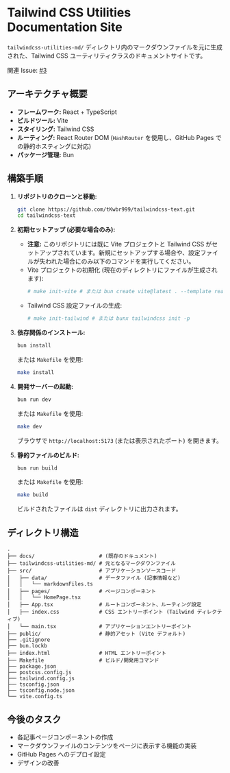 # Tailwind CSS Utilities Documentation Site

`tailwindcss-utilities-md/` ディレクトリ内のマークダウンファイルを元に生成された、Tailwind CSS ユーティリティクラスのドキュメントサイトです。

関連 Issue: [#3](https://github.com/tKwbr999/tailwindcss-text/issues/3)

## アーキテクチャ概要

*   **フレームワーク:** React + TypeScript
*   **ビルドツール:** Vite
*   **スタイリング:** Tailwind CSS
*   **ルーティング:** React Router DOM (`HashRouter` を使用し、GitHub Pages での静的ホスティングに対応)
*   **パッケージ管理:** Bun

## 構築手順

1.  **リポジトリのクローンと移動:**
    ```bash
    git clone https://github.com/tKwbr999/tailwindcss-text.git
    cd tailwindcss-text
    ```

2.  **初期セットアップ (必要な場合のみ):**
    *   **注意:** このリポジトリには既に Vite プロジェクトと Tailwind CSS がセットアップされています。新規にセットアップする場合や、設定ファイルが失われた場合にのみ以下のコマンドを実行してください。
    *   Vite プロジェクトの初期化 (現在のディレクトリにファイルが生成されます):
        ```bash
        # make init-vite # または bun create vite@latest . --template react-ts
        ```
    *   Tailwind CSS 設定ファイルの生成:
        ```bash
        # make init-tailwind # または bunx tailwindcss init -p
        ```

3.  **依存関係のインストール:**
    ```bash
    bun install
    ```
    または `Makefile` を使用:
    ```bash
    make install
    ```

4.  **開発サーバーの起動:**
    ```bash
    bun run dev
    ```
    または `Makefile` を使用:
    ```bash
    make dev
    ```
    ブラウザで `http://localhost:5173` (または表示されたポート) を開きます。

5.  **静的ファイルのビルド:**
    ```bash
    bun run build
    ```
    または `Makefile` を使用:
    ```bash
    make build
    ```
    ビルドされたファイルは `dist` ディレクトリに出力されます。

## ディレクトリ構造

```
.
├── docs/                     # (既存のドキュメント)
├── tailwindcss-utilities-md/ # 元となるマークダウンファイル
├── src/                      # アプリケーションソースコード
│   ├── data/                 # データファイル (記事情報など)
│   │   └── markdownFiles.ts
│   ├── pages/                # ページコンポーネント
│   │   └── HomePage.tsx
│   ├── App.tsx               # ルートコンポーネント、ルーティング設定
│   ├── index.css             # CSS エントリーポイント (Tailwind ディレクティブ)
│   └── main.tsx              # アプリケーションエントリーポイント
├── public/                   # 静的アセット (Vite デフォルト)
├── .gitignore
├── bun.lockb
├── index.html                # HTML エントリーポイント
├── Makefile                  # ビルド/開発用コマンド
├── package.json
├── postcss.config.js
├── tailwind.config.js
├── tsconfig.json
├── tsconfig.node.json
└── vite.config.ts
```

## 今後のタスク

*   各記事ページコンポーネントの作成
*   マークダウンファイルのコンテンツをページに表示する機能の実装
*   GitHub Pages へのデプロイ設定
*   デザインの改善
